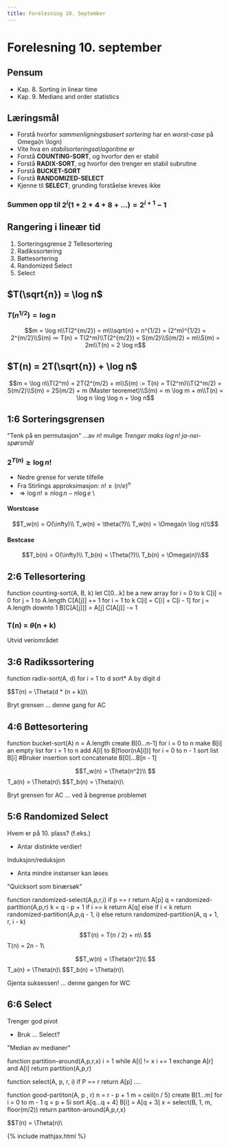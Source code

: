 ```yaml
---
title: Forelesning 10. September
---
```


# Forelesning 10. september

## Pensum
- Kap. 8. Sorting in linear time
- Kap. 9. Medians and order statistics


## Læringsmål
- Forstå hvorfor _sammenligningsbasert sortering_ har en _worst-case_ på Omega(n \logn)
- Vite hva en _stabilsorteringsa\logoritme_ er
- Forstå **COUNTING-SORT**, og hvorfor den er stabil
- Forstå **RADIX-SORT**, og hvorfor den trenger en stabil subrutine
- Forstå **BUCKET-SORT**
- Forstå **RANDOMIZED-SELECT**
- Kjenne til **SELECT**; grunding forståelse kreves ikke


### Summen opp til $2^i (1+2+4+8+...) = 2^{i+1} - 1$

## Rangering i lineær tid

1. Sorteringsgrense
2 Tellesortering
3. Radikssortering
4. Bøttesortering
5. Randomized Select
6. Select

## $T(\sqrt{n}) = \log n$
### $T(n^{1/2}) = \log n$

$$m = \log n\\T(2^{m/2}) = m\\\sqrt{n} = n^{1/2} = (2^m)^{1/2} = 2^{m/2}\\S(m) ≔ T(n) = T(2^m)\\T(2^{m/2}) = S(m/2)\\S(m/2) = m\\S(m) = 2m\\T(n) = 2 \log n$$

## $T(n) = 2T(\sqrt{n}) + \log n$

$$m = \log n\\T(2^m) = 2T(2^(m/2) + m\\S(m) := T(n) = T(2^m)\\T(2^m/2) = S(m/2)\\S(m) = 2S(m/2) + m (Master teoremet)\\S(m) = m \log m + m\\T(n) = \log n \log \log n + \log n$$


## 1:6 Sorteringsgrensen
"Tenk på en permutasjon"
...av $n!$ mulige
_Trenger maks $\log n!$ ja-nei-spørsmål_


### $2^{T(n)} \geq \log n!$
- Nedre grense for verste tilfelle
- Fra Stirlings approksimasjon: $n! \geq (n / e)^n$
- $\Rightarrow \log n! \geq n \log n - n \log e$ \

#### Worstcase
$$T_w(n) = O(\infty)\\
T_w(n) = \theta(?)\\
T_w(n) = \Omega(n \log n)\\$$

#### Bestcase
$$T_b(n) = O(\infty)\\
T_b(n) = \Theta(?)\\
T_b(n) = \Omega(n)\\$$

## 2:6 Tellesortering
function counting-sort(A, B, k)
    let C[0...k] be a new array
    for i = 0 to k
       C[i] = 0
    for j = 1 to A.length
       C[A[j]] += 1
    for i = 1 to k
       C[i] = C[i] + C[i - 1]
    for j = A.length downto 1
       B[C[A[j]]] = A[j]
       C[A[j]] -= 1

### T(n) = $\theta$(n + k)
Utvid veriområdet

## 3:6 Radikssortering
function radix-sort(A, d)
    for i = 1 to d
       sort* A by digit d

$$T(n) = \Theta(d * (n + k))\\

Bryt grensen
... denne gang for AC

## 4:6 Bøttesortering
function bucket-sort(A)
    n = A.length
    create B[0...n-1]
    for i = 0 to n
       make B[i] an empty list
    for i = 1 to n
       add A[i] to B[floor(nA[i])]
    for i = 0 to n - 1
       sort list B[i] #Bruker insertion sort
    concatenate B[0]...B[n - 1]

$$T_w(n) = \Theta(n^2)\\
$$T_a(n) = \Theta(n)\\
$$T_b(n) = \Theta(n)\\

Bryt grensen for AC
... ved å begrense problemet

## 5:6 Randomized Select

Hvem er på 10. plass? (f.eks.)
- Antar distinkte verdier!

Induksjon/reduksjon
- Anta mindre instanser kan løses

"Quicksort som binærsøk"

function randomized-select(A,p,r,i)
    if p == r
       return A[p]
    q = randomized-partition(A,p,r)
    k = q - p + 1
    if i == k
       return A[q]
    else if i < k
       return randomized-partition(A,p,q - 1, i)
    else
       return randomized-partition(A, q + 1, r, i - k)

$$T(n) = T(n / 2) + n\\
$$T(n) = 2n - 1\\

$$T_w(n) = \Theta(n^2)\\
$$T_a(n) = \Theta(n)\\
$$T_b(n) = \Theta(n)\\

Gjenta suksessen!
... denne gangen for WC

## 6:6 Select

Trenger god pivot
- Bruk ... Select?

"Median av medianer"

function partition-around(A,p,r,x)
    i = 1
    while A[i] != x
       i += 1
    exchange A[r] and A[i]
    return partition(A,p,r)

function select(A, p, r, i)
    if P == r
       return A[p]
    ....


function good-partiton(A, p , r)
    n = r - p + 1
    m = ceil(n / 5)
    create B[1...m]
    for i = 0 to m - 1
       q = p + 5i
       sort A[q...q + 4]
       B[i] = A[q + 3]
    x = select(B, 1, m, floor(m/2))
    return partiton-around(A,p,r,x)

$$T(n) = \Theta(n)\\

{% include mathjax.html %}
